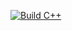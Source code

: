 [![Build C++](https://github.com/Solarleaf/Solarleaf-430-FirstIO/actions/workflows/main.yml/badge.svg)](https://github.com/Solarleaf/Solarleaf-430-FirstIO/actions/workflows/main.yml)

